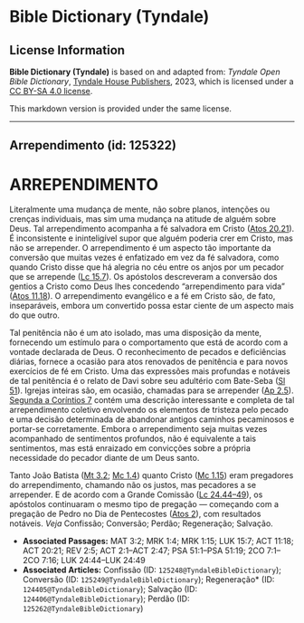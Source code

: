 # Bible Dictionary (Tyndale)

## License Information

**Bible Dictionary (Tyndale)** is based on and adapted from: _Tyndale Open Bible Dictionary_, [Tyndale House Publishers](https://tyndaleopenresources.com/), 2023, which is licensed under a [CC BY-SA 4.0 license](https://creativecommons.org/licenses/by-sa/4.0/legalcode.en).

This markdown version is provided under the same license.



--------------------------------

## Arrependimento (id: 125322)

ARREPENDIMENTO
==============

Literalmente uma mudança de mente, não sobre planos, intenções ou crenças individuais, mas sim uma mudança na atitude de alguém sobre Deus. Tal arrependimento acompanha a fé salvadora em Cristo ([Atos 20\.21](https://ref.ly/Acts20:21)). É inconsistente e ininteligível supor que alguém poderia crer em Cristo, mas não se arrepender. O arrependimento é um aspecto tão importante da conversão que muitas vezes é enfatizado em vez da fé salvadora, como quando Cristo disse que há alegria no céu entre os anjos por um pecador que se arrepende ([Lc 15\.7](https://ref.ly/Luke15:7)). Os apóstolos descreveram a conversão dos gentios a Cristo como Deus lhes concedendo “arrependimento para vida” ([Atos 11\.18](https://ref.ly/Acts11:18)). O arrependimento evangélico e a fé em Cristo são, de fato, inseparáveis, embora um convertido possa estar ciente de um aspecto mais do que outro.

Tal penitência não é um ato isolado, mas uma disposição da mente, fornecendo um estímulo para o comportamento que está de acordo com a vontade declarada de Deus. O reconhecimento de pecados e deficiências diárias, fornece a ocasião para atos renovados de penitência e para novos exercícios de fé em Cristo. Uma das expressões mais profundas e notáveis de tal penitência é o relato de Davi sobre seu adultério com Bate\-Seba ([Sl 51](https://ref.ly/Ps51:1-Ps51:19)). Igrejas inteiras são, em ocasião, chamadas para se arrepender ([Ap 2\.5](https://ref.ly/Rev2:5)). [Segunda a Coríntios 7](https://ref.ly/2Cor7:1-2Cor7:16) contém uma descrição interessante e completa de tal arrependimento coletivo envolvendo os elementos de tristeza pelo pecado e uma decisão determinada de abandonar antigos caminhos pecaminosos e portar\-se corretamente. Embora o arrependimento seja muitas vezes acompanhado de sentimentos profundos, não é equivalente a tais sentimentos, mas está enraizado em convicções sobre a própria necessidade do pecador diante de um Deus santo.

Tanto João Batista ([Mt 3\.2](https://ref.ly/Matt3:2); [Mc 1\.4](https://ref.ly/Mark1:4)) quanto Cristo ([Mc 1\.15](https://ref.ly/Mark1:15)) eram pregadores do arrependimento, chamando não os justos, mas pecadores a se arrepender. E de acordo com a Grande Comissão ([Lc 24\.44–49](https://ref.ly/Luke24:44-Luke24:49)), os apóstolos continuaram o mesmo tipo de pregação — começando com a pregação de Pedro no Dia de Pentecostes ([Atos 2](https://ref.ly/Acts2:1-Acts2:47)), com resultados notáveis. *Veja* Confissão; Conversão; Perdão; Regeneração; Salvação.

* **Associated Passages:** MAT 3:2; MRK 1:4; MRK 1:15; LUK 15:7; ACT 11:18; ACT 20:21; REV 2:5; ACT 2:1–ACT 2:47; PSA 51:1–PSA 51:19; 2CO 7:1–2CO 7:16; LUK 24:44–LUK 24:49
* **Associated Articles:** Confissão (ID: `125248@TyndaleBibleDictionary`); Conversão (ID: `125249@TyndaleBibleDictionary`); Regeneração* (ID: `124405@TyndaleBibleDictionary`); Salvação (ID: `124406@TyndaleBibleDictionary`); Perdão (ID: `125262@TyndaleBibleDictionary`)

